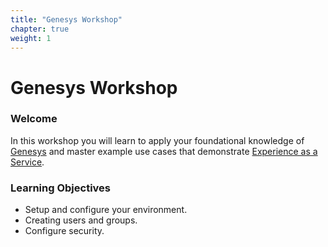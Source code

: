 ```yaml
---
title: "Genesys Workshop"
chapter: true
weight: 1
---
```


# Genesys Workshop

### Welcome

In this workshop you will learn to apply your foundational knowledge of [Genesys](https://genesys.com) and master example use cases that demonstrate [Experience as a Service](https://www.genesys.com/experience-as-a-service).

### Learning Objectives
- Setup and configure your environment.
- Creating users and groups.
- Configure security.

